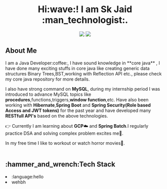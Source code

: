<h1 align="center">Hi:wave:! I am Sk Jaid :man_technologist:.</h1>
<p align="center">
<img src="https://img.shields.io/badge/linkedin%20-%230077B5.svg?&style=for-the-badge&logo=linkedin&logoColor=white"/>
<img src="https://camo.githubusercontent.com/9009e098c2603c3e657e7f1754da9a88ba7ca17cbbc95abbac4257b26ec6ff8a/68747470733a2f2f696d672e736869656c64732e696f2f62616467652f2d4c656574436f64652d4646413131363f7374796c653d666f722d7468652d6261646765266c6f676f3d4c656574436f6465266c6f676f436f6c6f723d626c61636b">
</p>

<h2>About Me</h2>
<p> I am a Java Developer:coffee:, I have sound knowledge in **core java** , I have done many exciting stuffs in core java like creating generic data structures Binary Trees,BST,working with Reflection API etc., please check my core java repository for more details.<br/>

I also have strong command on **MySQL**, during my internship period I was introduced to advance MySQL topics like **procedures**,functions,triggers,**window function**,etc.
Have also been working with **Hibernate**,**Spring Boot** and **Spring Security(Role based Access and JWT tokens)** for the past year and have developed many **RESTfull API's** based on the above technologies.<br/>

:point_right: Currently I am learning about **GCP**:cloud: and **Spring Batch**.I regularly practice DSA and solving complex problem excites me:zany_face:.<br/>
  
In my free time I like to workout or watch horror movies:ghost:.<br/>
  <br/>
</p>
  <h2>:hammer_and_wrench:Tech Stack</h2>
  <li>:language:hello</li>
  <li>wehbh</li>
